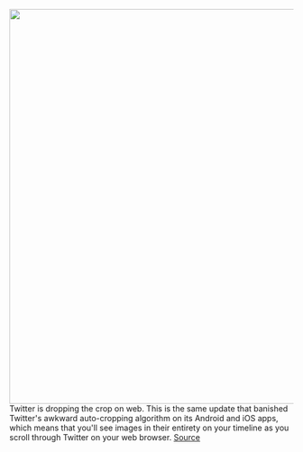 <img src='https://cdn.vox-cdn.com/thumbor/uJW4MAkQmye-e6Dase8ADM4fav4=/0x0:2040x1360/1200x800/filters:focal(857x517:1183x843)/cdn.vox-cdn.com/uploads/chorus_image/image/70124781/acastro_180827_1777_0001.0.jpg' width='700px' /><br/>
Twitter is dropping the crop on web. This is the same update that banished Twitter's awkward auto-cropping algorithm on its Android and iOS apps, which means that you'll see images in their entirety on your timeline as you scroll through Twitter on your web browser.
<a href='https://www.theverge.com/2021/11/10/22775241/twitter-web-full-sized-images-no-crop-algorithm'> Source <a/>